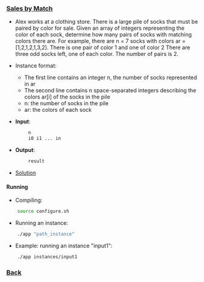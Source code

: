 ### [Sales by Match](https://www.hackerrank.com/challenges/sock-merchant/problem)
- Alex works at a clothing store. There is a large pile of socks that must be paired by color for sale. Given an array of integers representing the color of each sock, determine how many pairs of socks with matching colors there are. For example, there are n = 7 socks with colors ar = [1,2,1,2,1,3,2]. There is one pair of color 1 and one of color 2 There are three odd socks left, one of each color. The number of pairs is 2.

- Instance format:
    - The first line contains an integer n, the number of socks represented in ar
    - The second line contains n space-separated integers describing the colors ar[i] of the socks in the pile
    - n: the number of socks in the pile
    - ar: the colors of each sock


- **Input**:
````bash
        n
        i0 i1 ... in        
````

- **Output**:
````bash
        result
````

- [Solution](main.cpp)

#### Running
- Compiling:
````bash
    source configure.sh
````

- Running an instance:
````bash
    ./app "path_instance"
````

- Example: running an instance "input1":
````bash
    ./app instances/input1
````

### [Back](../../README.md)